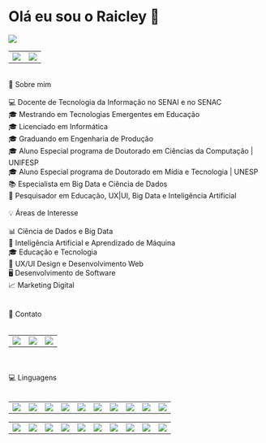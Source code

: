 # Olá eu sou o Raicley 👋
<img src="https://github.com/raicleycs/raicleycs/blob/main/img/teste.gif" >
<table>
  <td>
    <img src="https://github-readme-stats.vercel.app/api?username=raicleycs&theme=dark&show_icons=true">
    
  </td>
  <td>
  <img src="https://github-readme-stats.vercel.app/api/top-langs/?username=raicleycs&langs_count=8&theme=dark">
  </td>
</table>
<br>

<div>
🚀 Sobre mim <br><br>
💻 Docente de Tecnologia da Informação no SENAI e no SENAC<br>
🎓 Mestrando em Tecnologias Emergentes em Educação<br>
🎓 Licenciado em Informática<br>
🎓 Graduando em Engenharia de Produção<br>
🎓 Aluno Especial programa de Doutorado em Ciências da Computação | UNIFESP<br>
🎓 Aluno Especial programa de Doutorado em Mídia e Tecnologia | UNESP<br>
📚 Especialista em Big Data e Ciência de Dados<br>
🔬 Pesquisador em Educação, UX|UI, Big Data e Inteligência Artificial<br>
</div>
<br>
<div>
💡 Áreas de Interesse<br><br>
📊 Ciência de Dados e Big Data<br>
🤖 Inteligência Artificial e Aprendizado de Máquina<br>
🎓 Educação e Tecnologia<br>
🎨 UX/UI Design e Desenvolvimento Web<br>
🖥️ Desenvolvimento de Software<br>
📈 Marketing Digital<br>
</div>
<div>
  <br><br>
 📱 Contato
  <br><br>
  <table>
    <td>
      <a href="https://linkedin.com/raicleysampaio"><img src="https://img.shields.io/badge/LinkedIn-0077B5?style=for-the-badge&logo=linkedin&logoColor=white"></a>
    </td>
    <td> 
     <a href="https://github.com/raicleycs/"><img src="https://img.shields.io/badge/GitHub-100000?style=for-the-badge&logo=github&logoColor=white"></a>
    </td>
    <td>
      <a href="https://www.instagram.com/raicley_sampaio/"><img src="https://img.shields.io/badge/Instagram-E4405F?style=for-the-badge&logo=instagram&logoColor=white">
    </td>
  </table>
        <br><br>
    💻 Linguagens<br><br>
      <table>
        <td>
          <img src="https://img.shields.io/badge/C%23-239120?style=for-the-badge&logo=c-sharp&logoColor=white">
        </td>
        <td>
          <img src="https://img.shields.io/badge/Python-3776AB?style=for-the-badge&logo=python&logoColor=white">
        </td>
        <td>
          <img src="https://img.shields.io/badge/HTML-239120?style=for-the-badge&logo=html5&logoColor=white">
        </td>
        <td>
          <img src="https://img.shields.io/badge/CSS-239120?&style=for-the-badge&logo=css3&logoColor=white">
        </td>
        <td>
          <img src="https://img.shields.io/badge/.NET-5C2D91?style=for-the-badge&logo=.net&logoColor=white">
        </td>
        <td>
          <img src="https://img.shields.io/badge/JavaScript-F7DF1E?style=for-the-badge&logo=javascript&logoColor=black">
        </td>
        <td>
          <img src="https://img.shields.io/badge/Node.js-43853D?style=for-the-badge&logo=node.js&logoColor=white">
        </td>
        <td>
          <img src="https://img.shields.io/badge/Sass-CC6699?style=for-the-badge&logo=sass&logoColor=white">
        </td>
        <td>
          <img src="https://img.shields.io/badge/C%2B%2B-00599C?style=for-the-badge&logo=c%2B%2B&logoColor=white">
        </td>
        <td>
          <img src="https://img.shields.io/badge/React-20232A?style=for-the-badge&logo=react&logoColor=61DAFB">
        </td>
      </table>
        <table>
          <td>
            <img src="https://img.shields.io/badge/React_Native-20232A?style=for-the-badge&logo=react&logoColor=61DAFB">
          </td>
          <td>            
            <img src="https://img.shields.io/badge/Vue.js-35495E?style=for-the-badge&logo=vue.js&logoColor=4FC08D">
           </td>
          <td>
            <img src="https://img.shields.io/badge/Angular-DD0031?style=for-the-badge&logo=angular&logoColor=white">
          </td>
          <td>
            <img src="https://img.shields.io/badge/Bootstrap-563D7C?style=for-the-badge&logo=bootstrap&logoColor=white">
          </td>
          <td>
            <img src="https://img.shields.io/badge/Laravel-FF2D20?style=for-the-badge&logo=laravel&logoColor=white">
          </td>
          <td>
            <img src="https://img.shields.io/badge/Flutter-02569B?style=for-the-badge&logo=flutter&logoColor=white">
          </td>
          <td>
            <img src="https://img.shields.io/badge/MongoDB-4EA94B?style=for-the-badge&logo=mongodb&logoColor=white">
          </td>
          <td>
            <img src="https://img.shields.io/badge/Firebase-F29D0C?style=for-the-badge&logo=firebase&logoColor=white">
          </td>
          <td>
            <img src="https://img.shields.io/badge/Microsoft_Azure-0089D6?style=for-the-badge&logo=microsoft-azure&logoColor=white">
          </td>
          <td>
            <img src="https://img.shields.io/badge/Microsoft-666666?style=for-the-badge&logo=microsoft&logoColor=white">            
          </td>
        </table>
</div>

